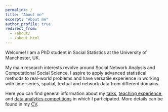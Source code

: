 ```yaml
---
permalink: /
title: "About me"
excerpt: "About me"
author_profile: true
redirect_from: 
  - /about/
  - /about.html
---
```


Welcome! I am a PhD student in Social Statistics at the University of Manchester, UK. 

My main research interests revolve around Social Network Analysis and Computational Social Science. 
I aspire to apply advanced statistical methods to real-world problems and have versatile experience in working with time-series, spatial, textual and network data from different domains.

Here you can find general information about my [talks](https://artvolgin.github.io/talks/), [teaching experience](https://artvolgin.github.io/teaching/), and [data analytics competitions](https://artvolgin.github.io/competitions/) in which I participated. 
More details can be found in my [CV](https://artvolgin.github.io/cv/).

